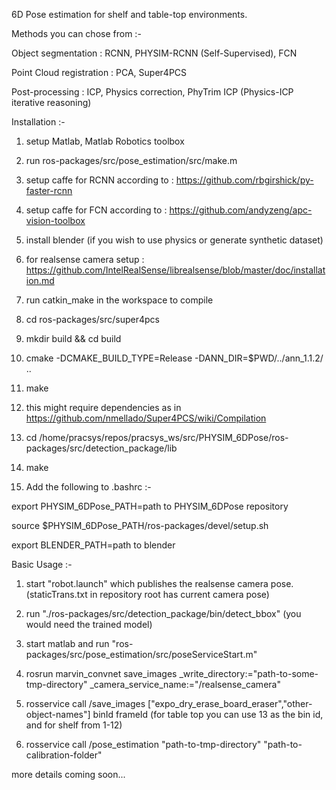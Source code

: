 6D Pose estimation for shelf and table-top environments.

Methods you can chose from :-

Object segmentation : RCNN, PHYSIM-RCNN (Self-Supervised), FCN

Point Cloud registration : PCA, Super4PCS

Post-processing : ICP, Physics correction, PhyTrim ICP (Physics-ICP iterative reasoning)

Installation :-

1) setup Matlab, Matlab Robotics toolbox 

2) run ros-packages/src/pose_estimation/src/make.m

2) setup caffe for RCNN according to : https://github.com/rbgirshick/py-faster-rcnn

3) setup caffe for FCN according to : https://github.com/andyzeng/apc-vision-toolbox

4) install blender (if you wish to use physics or generate synthetic dataset)

5) for realsense camera setup : https://github.com/IntelRealSense/librealsense/blob/master/doc/installation.md

6) run catkin_make in the workspace to compile

7) cd ros-packages/src/super4pcs

8) mkdir build && cd build

9) cmake -DCMAKE_BUILD_TYPE=Release -DANN_DIR=$PWD/../ann_1.1.2/ ..

10) make

11) this might require dependencies as in https://github.com/nmellado/Super4PCS/wiki/Compilation

12) cd /home/pracsys/repos/pracsys_ws/src/PHYSIM_6DPose/ros-packages/src/detection_package/lib

13) make

14) Add the following to .bashrc :-

export PHYSIM_6DPose_PATH=path to PHYSIM_6DPose repository

source $PHYSIM_6DPose_PATH/ros-packages/devel/setup.sh

export BLENDER_PATH=path to blender

Basic Usage :-

1) start "robot.launch" which publishes the realsense camera pose. (staticTrans.txt in repository root has current camera pose)

2) run "./ros-packages/src/detection_package/bin/detect_bbox" (you would need the trained model)

3) start matlab and run "ros-packages/src/pose_estimation/src/poseServiceStart.m"

4) rosrun marvin_convnet save_images _write_directory:="path-to-some-tmp-directory" _camera_service_name:="/realsense_camera"

5) rosservice call /save_images ["expo_dry_erase_board_eraser","other-object-names"] binId frameId (for table top you can use 13 as the bin id, and for shelf from 1-12)

6) rosservice call /pose_estimation "path-to-tmp-directory" "path-to-calibration-folder"

more details coming soon...
